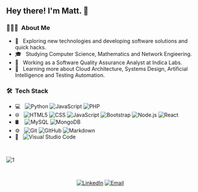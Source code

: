 ## Hey there! I'm Matt. 👋

### 👨🏻‍💻 &nbsp;About Me 

- 🤔 &nbsp; Exploring new technologies and developing software solutions and quick hacks.
- 🎓 &nbsp; Studying Computer Science, Mathematics and Network Engieering.
- 💼 &nbsp; Working as a Software Quality Assurance Analyst at Indica Labs.
- 🌱 &nbsp; Learning more about Cloud Architecture, Systems Design, Artificial Intelligence and Testing Automation.

### 🛠 &nbsp;Tech Stack

- 💻 &nbsp;
![Python](https://img.shields.io/badge/-Python-333333?style=flat&logo=python)
![JavaScript](https://img.shields.io/badge/-JavaScript-333333?style=flat&logo=JavaScript&logoColor=007396)
![PHP](https://img.shields.io/badge/-PHP-333333?style=flat&logo=PHP&logoColor=00599C)
- 🌐 &nbsp;
![HTML5](https://img.shields.io/badge/-HTML5-333333?style=flat&logo=HTML5)
![CSS](https://img.shields.io/badge/-CSS-333333?style=flat&logo=CSS3&logoColor=1572B6)
![JavaScript](https://img.shields.io/badge/-JavaScript-333333?style=flat&logo=javascript)
![Bootstrap](https://img.shields.io/badge/-Bootstrap-333333?style=flat&logo=bootstrap&logoColor=563D7C)
![Node.js](https://img.shields.io/badge/-Node.js-333333?style=flat&logo=node.js)
![React](https://img.shields.io/badge/-React-333333?style=flat&logo=react)
- 🛢 &nbsp;
&nbsp;![MySQL](https://img.shields.io/badge/-MySQL-333333?style=flat&logo=mysql)
![MongoDB](https://img.shields.io/badge/-MongoDB-333333?style=flat&logo=mongodb)
- ⚙️ &nbsp;
![Git](https://img.shields.io/badge/-Git-333333?style=flat&logo=git)
![GitHub](https://img.shields.io/badge/-GitHub-333333?style=flat&logo=github)
![Markdown](https://img.shields.io/badge/-Markdown-333333?style=flat&logo=markdown)
- 🔧 &nbsp;
![Visual Studio Code](https://img.shields.io/badge/-Visual%20Studio%20Code-333333?style=flat&logo=visual-studio-code&logoColor=007ACC)

<br />

  ![1](https://github-readme-stats.vercel.app/api/top-langs/?username=matthewurrea&theme=blue-green)

<br />

<p align="center">
<a href="https://www.linkedin.com/in/murrea-code/"><img alt="LinkedIn" src="https://img.shields.io/badge/LinkedIn-Matthew%20Urrea-blue?style=flat-square&logo=linkedin"></a>
<a href="mailto:matt.urrea.code@gmail.com"><img alt="Email" src="https://img.shields.io/badge/Email-matt.urrea.code@gmail.com-blue?style=flat-square&logo=gmail"></a>
</p>